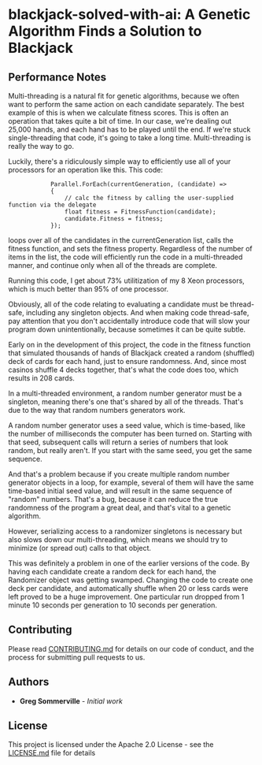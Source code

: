 # blackjack-solved-with-ai: A Genetic Algorithm Finds a Solution to Blackjack

## Performance Notes

Multi-threading is a natural fit for genetic algorithms, because we often want to perform the same action on each candidate separately.  The best example of this is when we calculate fitness scores.  This is often an operation that takes quite a bit of time.  In our case, we're dealing out 25,000 hands, and each hand has to be played until the end.  If we're stuck single-threading that code, it's going to take a long time.  Multi-threading is really the way to go.

Luckily, there's a ridiculously simple way to efficiently use all of your processors for an operation like this.  This code:

                Parallel.ForEach(currentGeneration, (candidate) =>
                {
                    // calc the fitness by calling the user-supplied function via the delegate   
                    float fitness = FitnessFunction(candidate);
                    candidate.Fitness = fitness;
                });

loops over all of the candidates in the currentGeneration list, calls the fitness function, and sets the fitness property.  Regardless of the number of items in the list, the code will efficiently run the code in a multi-threaded manner, and continue only when all of the threads are complete.

Running this code, I get about 73% utilitization of my 8 Xeon processors, which is much better than 95% of one processor.

Obviously, all of the code relating to evaluating a candidate must be thread-safe, including any singleton objects.  And when making code thread-safe, pay attention that you don't accidentally introduce code that will slow your program down unintentionally, because sometimes it can be quite subtle.

Early on in the development of this project, the code in the fitness function that simulated thousands of hands of Blackjack created a random (shuffled) deck of cards for each hand, just to ensure randomness.  And, since most casinos shuffle 4 decks together, that's what the code does too, which results in 208 cards.  

In a multi-threaded environment, a random number generator must be a singleton, meaning there's one that's shared by all of the threads.  That's due to the way that random numbers generators work.

A random number generator uses a seed value, which is time-based, like the number of milliseconds the computer has been turned on.  Starting with that seed, subsequent calls will return a series of numbers that look random, but really aren't.  If you start with the same seed, you get the same sequence.  

And that's a problem because if you create multiple random number generator objects in a loop, for example, several of them will have the same time-based initial seed value, and will result in the same sequence of "random" numbers.  That's a bug, because it can reduce the true randomness of the program a great deal, and that's vital to a genetic algorithm.

However, serializing access to a randomizer singletons is necessary but also slows down our multi-threading, which means we should try to minimize (or spread out) calls to that object.

This was definitely a problem in one of the earlier versions of the code.  By having each candidate create a random deck for each hand, the Randomizer object was getting swamped.  Changing the code to create one deck per candidate, and automatically shuffle when 20 or less cards were left proved to be a huge improvement.  One particular run dropped from 1 minute 10 seconds per generation to 10 seconds per generation.



 
## Contributing

Please read [CONTRIBUTING.md](CONTRIBUTING.md) for details on our code of conduct, and the process for submitting pull requests to us.

 
## Authors

* **Greg Sommerville** - *Initial work* 
 
## License

This project is licensed under the Apache 2.0 License - see the [LICENSE.md](LICENSE.md) file for details